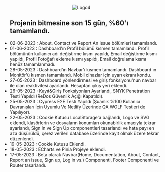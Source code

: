 <p align="center">
  <img src="https://github.com/onurekincinetlify/Monoxia/assets/128093143/a8f8cac0-294d-46ef-befa-3ab9da94b582" alt="Logo4">
</p>

<ul>
  <h2>Projenin bitmesine son 15 gün, %60'ı tamamlandı.</h2>
  <li>02-06-2023 : About, Contact ve Report An Issue bölümleri tamamlandı.</li>
  <li>01-06-2023 : Dashboard'ın Profil bölümü kısmen tamamlandı. Profil bölümünün kullanıcı adı değiştirme kısmı yapıldı, Email değiştirme kısmı yapıldı, Profil Fotoğafı ekleme kısmı yapıldı, Email doğrulama kısmı henüz tamamlanmadı.</li>
  <li>28-05-2023 : Dashboard'ın Navbar'ı kısmen tamamlandı. Dashboard'ın Monitör'ü kısmen tamamlandı. Mobil cihazlar için uyarı ekranı kondu.</li>
  <li>27-05-2023 : Dashboard yönlendirmesi ve giriş fonksiyonu'nun navbar ile olan reaktivitesi ayarlandı. Hesaptan çıkış yeri eklendi.</li>
  <li>26-05-2023 : Kayıt&Giriş Fonksiyonları Ayarlandı, SNYK Penetration Testi Yapıldı (ReDos Güvenlik Açığı Kapatıldı). </li>
  <li>25-05-2023 : Cypress E2E Testi Yapıldı (Şuanlık %100 Kullanıcı Davranışları İçin Uyumlu Ve Netlify Üzerinde QA WOLF Testleri de Yapılıyor).</li>
  <li>22-05-2023 : Cookie Kutusu LocalStorage'a bağlandı, Logo ve SVG eklendi, klasörlerin ve dosyaların konumları okunabirlik amacıyla tekrar ayarlandı, Sign In ve Sign Up componentleri tasarlandı ve hata payı en aza düşürüldü, çerez verileri database üzerinde kayıt olmak üzere tekrar düzenlendi.</li>
  <li>19-05-2023 : Cookie Kutusu Eklendi.</li>
  <li>18-05-2023 : ECharts ve Pinia Projeye eklendi.</li>
  <li>17-05-2023 : Beta olarak Navbar(Home, Documentation, About, Contact, Report an issue, Sign up, Log in vs.) Componenti, Footer Componenti ve Router tasarlandı.</li>
</ul>

